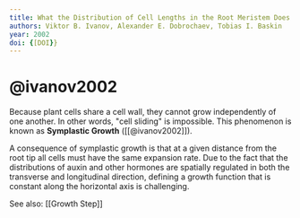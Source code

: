 ```yaml
---
title: What the Distribution of Cell Lengths in the Root Meristem Does and Does Not Reveal About Cell Division
authors: Viktor B. Ivanov, Alexander E. Dobrochaev, Tobias I. Baskin
year: 2002
doi: {[DOI}}
---
```

# @ivanov2002

Because plant cells share a cell wall, they cannot grow independently of one another. In other words, "cell sliding" is impossible. This phenomenon is known as **Symplastic Growth** ([[@ivanov2002]]).

A consequence of symplastic growth is that at a given distance from the root tip all cells must have the same expansion rate.   Due to the fact that the distributions of auxin and other hormones are spatially regulated in both the transverse and longitudinal direction, defining a growth function that is constant along the horizontal axis is challenging.

See also: [[Growth Step]]

